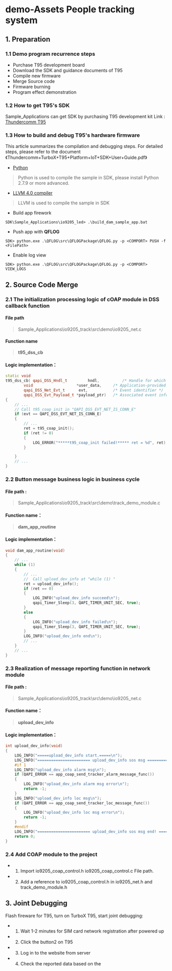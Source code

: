 # demo-Assets People tracking system

## 1. Preparation
### 1.1 Demo program recurrence steps
* Purchase T95 development board
* Download the SDK and guidance documents of T95
* Compile new firmware
* Merge Source code
* Firmware burning
* Program effect demonstration

### 1.2 How to  get T95's  SDK
Sample_Applications can get SDK by purchasing T95 development kit
Link : [Thundercomm T95](https://www.thundercomm.com/app_en/store/detail/1577783630023328)

### 1.3 How to build and debug T95's hardware firmware
This article summarizes the compilation and debugging steps. For detailed steps, please refer to the document 《Thundercomm+TurboX+T95+Platform+IoT+SDK+User+Guide.pdf》
* [Python](https://www.python.org/)
> Python is used to compile the sample in SDK, please install Python 2.7.9 or more advanced.
* [LLVM 4.0 compiler](https://developer.qualcomm.com/software/snapdragon-llvm-compiler-android/tools)
> LLVM is used to compile the sample in SDK
* Build app firework
```shell
SDK\Sample_Applications\io9205_led> .\build_dam_sample_app.bat
```
* Push app with **QFLOG**
```shell
SDK> python.exe .\QFLOG\src\QFLOGPackage\QFLOG.py -p <COMPORT> PUSH -f <FilePath>
```
* Enable log view
```shell
SDK> python.exe .\QFLOG\src\QFLOGPackage\QFLOG.py -p <COMPORT> VIEW_LOGS
```

## 2. Source Code Merge
### 2.1 The initialization processing logic of cOAP module in DSS callback function
#### File path
> Sample_Applications\io9205_track\src\demo\io9205_net.c
#### Function name
> **t95_dss_cb**
#### Logic implementation：
```C++
static void
t95_dss_cb( qapi_DSS_Hndl_t         hndl,          /* Handle for which this event is associated */
        void                   *user_data,     /* Application-provided user data */
        qapi_DSS_Net_Evt_t      evt,           /* Event identifier */
        qapi_DSS_Evt_Payload_t *payload_ptr)   /* Associated event information */
{
	// ...
	// Call t95_coap_init in "QAPI_DSS_EVT_NET_IS_CONN_E"
    if (evt == QAPI_DSS_EVT_NET_IS_CONN_E)
    {
		// ...
		ret = t95_coap_init();
		if (ret != 0)
		{
			LOG_ERROR("*****t95_coap_init failed!***** ret = %d", ret);
		}

	}
	// ...
}
```

### 2.2 Button message business logic in business cycle
#### File path :
> Sample_Applications\io9205_track\src\demo\track_demo_module.c
#### Function name：
> **dam_app_routine**
#### Logic implementation：
```C++
void dam_app_routine(void)
{
	// ...
	while (1)
	{
		// ...
		//  Call upload_dev_info at "while (1) "
        ret = upload_dev_info();
		if (ret == 0)
		{
			LOG_INFO("upload_dev_info succeed\n");
			qapi_Timer_Sleep(3, QAPI_TIMER_UNIT_SEC, true);
		}
		else
		{
			LOG_INFO("upload_dev_info failed\n");
			qapi_Timer_Sleep(3, QAPI_TIMER_UNIT_SEC, true);
		}
		LOG_INFO("upload_dev_info end\n");
		// ...
	}
	// ...
}
```
### 2.3 Realization of message reporting function in network module
#### File path :
> Sample_Applications\io9205_track\src\demo\io9205_net.c
#### Function name：
> **upload_dev_info**
#### Logic implementation：
```C++
int upload_dev_info(void)
{
    LOG_INFO("=====upload_dev_info start.=====\n");
    LOG_INFO("======================= upload_dev_info sos msg =======================\n");
    #if 1
    LOG_INFO("upload_dev_info alarm msg\n");
    if (QAPI_ERROR == app_coap_send_tracker_alarm_message_func())
    {
        LOG_INFO("upload_dev_info alarm msg error\n");
        return -1;
    }
    LOG_INFO("upload_dev_info loc msg\n");
    if (QAPI_ERROR == app_coap_send_tracker_loc_message_func())
    {
        LOG_INFO("upload_dev_info loc msg error\n");
        return -1;
    }
    #endif
    LOG_INFO("======================= upload_dev_info sos msg end! =======================\n");
    return 0;
}
```


### 2.4  Add COAP module to the project
* 1) Import io9205_coap_control.h io9205_coap_control.c File path.
* 2) Add a reference to io9205_coap_control.h in io9205_net.h and track_demo_module.h

## 3. Joint Debugging
Flash fireware for T95, turn on TurboX T95, start joint debugging:

* 1) Wait 1-2 minutes for SIM card network registration after powered up
* 2) Click the button2 on T95
* 3) Log in to the website from server
* 4) Check the reported data based on the <user guide>
